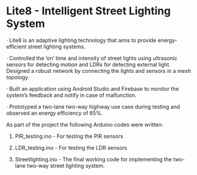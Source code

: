 # Lite8 - Intelligent Street Lighting System

· Lite8 is an adaptive lighting technology that aims to provide energy-efficient street lighting systems.

· Controlled the ’on’ time and intensity of street lights using ultrasonic sensors for detecting motion and LDRs for detecting
external light. Designed a robust network by connecting the lights and sensors in a mesh topology.

· Built an application using Android Studio and Firebase to monitor the system’s feedback and notify in case of malfunction.

· Prototyped a two-lane two-way highway use case during testing and observed an energy efficiency of 65%.

As part of the project the following Arduino codes were written:

1) PIR_testing.ino - For testing the PIR sensors

2) LDR_testing.ino - For testing the LDR sensors

3) Streetlighting.ino - The final working code for implementing the two-lane two-way street lighting system.
